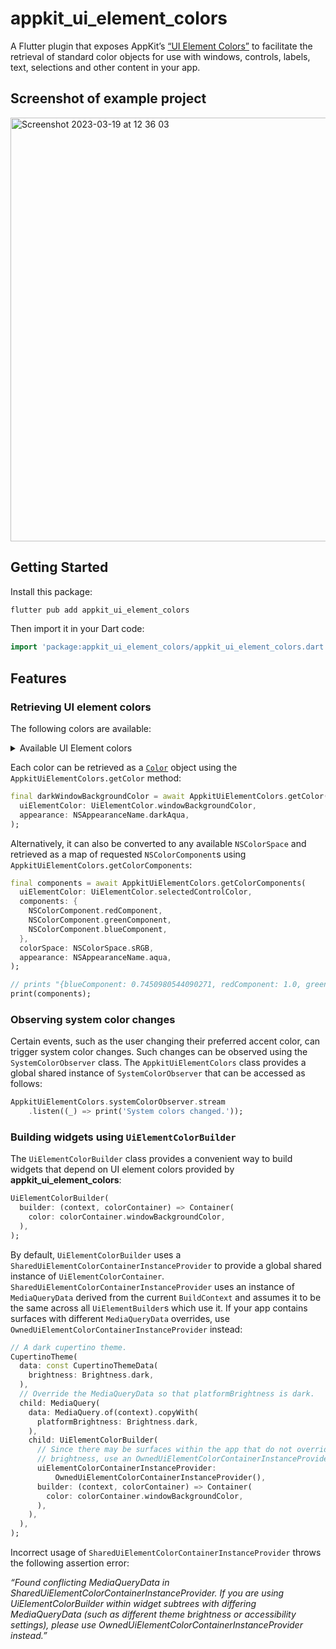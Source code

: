 # appkit_ui_element_colors

A Flutter plugin that exposes AppKit’s [“UI Element Colors”](https://developer.apple.com/documentation/appkit/nscolor/ui_element_colors) to facilitate the
retrieval of standard color objects for use with windows, controls, labels, text,
selections and other content in your app.

## Screenshot of example project

<img width="678" alt="Screenshot 2023-03-19 at 12 36 03" src="https://user-images.githubusercontent.com/86920182/226172721-11429992-2a5c-4575-9d41-c8b14eab745d.png">

## Getting Started

Install this package:

```bash
flutter pub add appkit_ui_element_colors
```

Then import it in your Dart code:

```dart
import 'package:appkit_ui_element_colors/appkit_ui_element_colors.dart';
```


## Features

### Retrieving UI element colors

The following colors are available:

<details>
<summary>Available UI Element colors</summary>

+ labelColor
+ secondaryLabelColor
+ tertiaryLabelColor
+ quaternaryLabelColor
+ textColor
+ placeholderTextColor
+ selectedTextColor
+ textBackgroundColor
+ selectedTextBackgroundColor
+ keyboardFocusIndicatorColor
+ unemphasizedSelectedTextColor
+ unemphasizedSelectedTextBackgroundColor
+ linkColor
+ separatorColor
+ selectedContentBackgroundColor
+ unemphasizedSelectedContentBackgroundColor
+ selectedMenuItemTextColor
+ gridColor
+ headerTextColor
+ alternatingContentBackgroundColors0
+ alternatingContentBackgroundColors1
+ controlAccentColor
+ controlColor
+ controlBackgroundColor
+ controlTextColor
+ disabledControlTextColor
+ currentControlTint
+ selectedControlColor
+ selectedControlTextColor
+ alternateSelectedControlTextColor
+ scrubberTexturedBackground
+ windowBackgroundColor
+ windowFrameTextColor
+ underPageBackgroundColor
+ findHighlightColor
+ highlightColor
+ shadowColor

</details>

Each color can be retrieved as a [`Color`](https://api.flutter.dev/flutter/dart-ui/Color-class.html) object using the `AppkitUiElementColors.getColor` method:

```dart
final darkWindowBackgroundColor = await AppkitUiElementColors.getColor(
  uiElementColor: UiElementColor.windowBackgroundColor,
  appearance: NSAppearanceName.darkAqua,
);
```

Alternatively, it can also be converted to any available `NSColorSpace` and retrieved as a map of requested `NSColorComponent`s using `AppkitUiElementColors.getColorComponents`:

```dart
final components = await AppkitUiElementColors.getColorComponents(
  uiElementColor: UiElementColor.selectedControlColor,
  components: {
    NSColorComponent.redComponent,
    NSColorComponent.greenComponent,
    NSColorComponent.blueComponent,
  },
  colorSpace: NSColorSpace.sRGB,
  appearance: NSAppearanceName.aqua,
);

// prints "{blueComponent: 0.7450980544090271, redComponent: 1.0, greenComponent: 0.9333333373069763}"
print(components);
```

### Observing system color changes

Certain events, such as the user changing their preferred accent color, can trigger system color changes. Such changes can be observed using the `SystemColorObserver` class. The `AppkitUiElementColors` class provides a global shared instance of `SystemColorObserver` that can be accessed as follows:

```dart
AppkitUiElementColors.systemColorObserver.stream
    .listen((_) => print('System colors changed.'));
```

### Building widgets using `UiElementColorBuilder`

The `UiElementColorBuilder` class provides a convenient way to build widgets that depend on UI element colors provided by **appkit_ui_element_colors**:

```dart
UiElementColorBuilder(
  builder: (context, colorContainer) => Container(
    color: colorContainer.windowBackgroundColor,
  ),
);
```

By default, `UiElementColorBuilder` uses a
`SharedUiElementColorContainerInstanceProvider` to provide a global
shared instance of `UiElementColorContainer`.
`SharedUiElementColorContainerInstanceProvider` uses an instance of
`MediaQueryData` derived from the current `BuildContext` and assumes it to
be the same across all `UiElementBuilder`s which use it.
If your app contains surfaces with different `MediaQueryData` overrides,
use `OwnedUiElementColorContainerInstanceProvider` instead:

```dart
// A dark cupertino theme.
CupertinoTheme(
  data: const CupertinoThemeData(
    brightness: Brightness.dark,
  ),
  // Override the MediaQueryData so that platformBrightness is dark.
  child: MediaQuery(
    data: MediaQuery.of(context).copyWith(
      platformBrightness: Brightness.dark,
    ),
    child: UiElementColorBuilder(
      // Since there may be surfaces within the app that do not override the
      // brightness, use an OwnedUiElementColorContainerInstanceProvider.
      uiElementColorContainerInstanceProvider:
          OwnedUiElementColorContainerInstanceProvider(),
      builder: (context, colorContainer) => Container(
        color: colorContainer.windowBackgroundColor,
      ),
    ),
  ),
);
```

Incorrect usage of `SharedUiElementColorContainerInstanceProvider` throws the following assertion error:

*“Found conflicting MediaQueryData in SharedUiElementColorContainerInstanceProvider. If you are using UiElementColorBuilder within widget subtrees with differing MediaQueryData (such as different theme brightness or accessibility settings), please use OwnedUiElementColorContainerInstanceProvider instead.”*